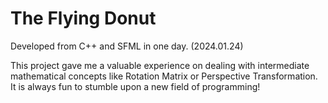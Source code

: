# The Flying Donut
Developed from C++ and SFML in one day. (2024.01.24)

This project gave me a valuable experience on dealing with intermediate mathematical concepts like Rotation Matrix or Perspective Transformation. It is always fun to stumble upon a new field of programming! 
